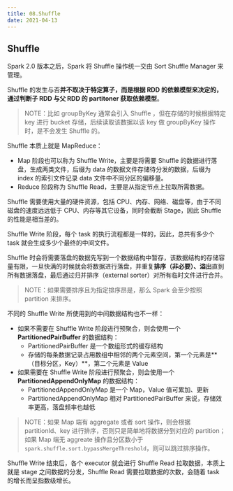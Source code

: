 ```yaml
---
title: 08.Shuffle
date: 2021-04-13
---
```


## Shuffle

Spark 2.0 版本之后，Spark 将 Shuffle 操作统一交由 Sort Shuffle Manager 来管理。

Shuffle 的发生与否**并不取决于特定算子，而是根据 RDD 的依赖模型来决定的，通过判断子 RDD 与父 RDD 的 partitoner 获取依赖模型**。

> NOTE：比如 groupByKey 通常会引入 Shuffle ，但在存储的时候根据特定 key 进行 bucket 存储，后续读取该数据以该 key 做 groupByKey 操作时，是不会发生 Shuffle 的。

Shuffle 本质上就是 MapReduce：

- Map 阶段也可以称为 Shuffle Write，主要是将需要 Shuffle 的数据进行落盘，生成两类文件，后缀为 data 的数据文件存储待分发的数据，后缀为 index 的索引文件记录 data 文件中不同分区的偏移量。
- Reduce 阶段称为 Shuffle Read，主要是从指定节点上拉取所需数据。

Shuffle 需要使用大量的硬件资源，包括 CPU、内存、网络、磁盘等，由于不同磁盘的速度远远低于 CPU、内存等其它设备，同时会截断 Stage，因此 Shuffle 的性能是相当差的。

Shuffle Write 阶段，每个 task 的执行流程都是一样的，因此，总共有多少个 task 就会生成多少个最终的中间文件。

Shuffle 时会将需要落盘的数据先写到一个数据结构中暂存，该数据结构的存储容量有限，一旦快满的时候就会将数据进行落盘，并重复**排序（非必要）、溢出**直到所有数据落盘，最后通过归并排序（external sorter）对所有临时文件进行合并。

> NOTE：如果需要排序且为指定排序昂是，那么 Spark 会至少按照 partition 来排序。

不同的 Shuffle Write 所使用到的中间数据结构也不一样：

- 如果不需要在 Shuffle Write 阶段进行预聚合，则会使用一个 **PartitionedPairBuffer** 的数据结构：
  - PartitionedPairBuffer 是一个数组形式的缓存结构
  - 存储的每条数据记录占用数组中相邻的两个元素空间，第一个元素是**（目标分区，Key）**，第二个元素是 Value
- 如果需要在 Shuffle Write 阶段进行预聚合，则会使用一个 **PartitionedAppendOnlyMap** 的数据结构：
  - PartitionedAppendOnlyMap 是一个 Map，Value 值可累加、更新
  - PartitionedAppendOnlyMap 相对 PartitionedPairBuffer 来说，存储效率更高，落盘频率也越低

> NOTE：如果 Map 端有 aggregate 或者 sort 操作，则会根据 partitionId、key 进行排序，否则只是简单地将数据分到对应的 partition；如果 Map 端无 aggreate 操作且分区数小于 `spark.shuffle.sort.bypassMergeThreshold`，则可以跳过排序操作。

Shuffle Write 结束后，各个 executor 就会进行 Shuffle Read 拉取数据，本质上就是 stage 之间数据的分发，Shuffle Read 需要拉取数据的次数，会随着 task 的增长而呈指数级增长。